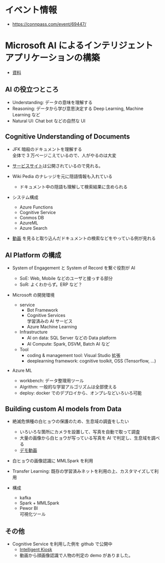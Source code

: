 # イベント情報

* https://connpass.com/event/69447/


# Microsoft AI によるインテリジェントアプリケーションの構築
* [資料](http://download.microsoft.com/download/A/B/8/AB8E6E2D-AAA6-4FF1-B939-336890E6AC96/IntelligentApps.pdf)

## AI の役立つところ

* Understanding: データの意味を理解する
* Reasoning: データから学び意思決定する Deep Learning, Machine Learning など
* Natural UI: Chat bot などの自然な UI


## Cognitive Understanding of Documents

* JFK 暗殺のドキュメントを理解する  
  全体で 3 万ページこえているので、人がやるのは大変

* [サービスサイト](https://jfkfiles2.azurewebsites.net/)は公開されているので見れる。

* Wiki Pedia のナレッジを元に隠語情報も入れている
  * ドキュメント中の隠語も理解して検索結果に含められる

* システム構成
  * Azure Functions
  * Cognitive Service
  * Conmos DB
  * AzureML
  * Azure Search

* [動画](https://channel9.msdn.com/Events/Connect/2017/G102#time=09m00s) を見ると取り込んだドキュメントの検索などをやっている例が見れる


## AI Platform の構成

* System of Engagement と System of Record を繋ぐ役割が AI
  * SoE: Web, Mobile などのユーザと接っする部分
  * SoR: よくわからず。ERP など？
  
* Microsoft の開発環境
  * service
    * Bot Framework
    * Cognitive Services  
      学習済みの AI サービス
    * Azure Machine Learning
  * Infrastructure
    * AI on data: SQL Server などの Data platform
    * AI Compute: Spark, DSVM, Batch AI など
  * Tool
    * coding & management tool: Visual Studio 拡張
    * deeplearning framework: cognitive toolkit, OSS (Tensorflow, ...)

* Azure ML
  * workbench: データ整理用ツール
  * Algrithm: 一般的な学習アルゴリズムは全部使える
  * deploy: docker でのデプロイから、オンプレなどいろいろ可能


## Building custom AI models from Data

* 絶滅危惧種の白ヒョウの保護のため、生息域の調査をしたい
  * いろいろな箇所にカメラを設置して、写真を自動で取って調査
  * 大量の画像から白ヒョウが写っている写真を AI で判定し、生息域を調べる
  * [デモ動画](https://channel9.msdn.com/Events/Connect/2017/G102#time=26m50s)

* 白ヒョウの画像認識に MMLSpark を利用

* Transfer Learning: 既存の学習済みネットを利用の上、カスタマイズして利用

* 構成
  * kafka
  * Spark + MMLSpark
  * Pewor BI  
    可視化ツール


## その他

* Cognitive Service を利用した例を github で公開中
  * [Intelligent Kiosk](https://github.com/Microsoft/Cognitive-Samples-IntelligentKiosk)
  * 動画から顔画像認識で人物の判定の demo がありました。


